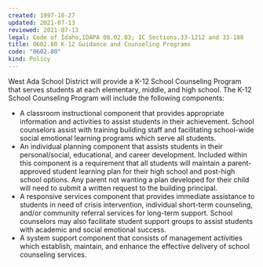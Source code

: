 ```yaml
---
created: 1997-10-27
updated: 2021-07-13
reviewed: 2021-07-13
legal: Code of Idaho,IDAPA 08.02.03; IC Sections,33-1212 and 33-188
title: 0602.80 K-12 Guidance and Counseling Programs
code: "0602.80"
kind: Policy
---
```


West Ada School District will provide a K-12 School Counseling Program that serves students at each elementary, middle, and high school. The K-12 School Counseling Program will include the following components:

- A classroom instructional component that provides appropriate information and activities to assist students in their achievement. School counselors assist with training building staff and facilitating school-wide social emotional learning programs which serve all students.
- An individual planning component that assists students in their personal/social, educational, and career development. Included within this component is a requirement that all students will maintain a parent- approved student learning plan for their high school and post-high school options. Any parent not wanting a plan developed for their child will need to submit a written request to the building principal.
- A responsive services component that provides immediate assistance to students in need of crisis intervention, individual short-term counseling, and/or community referral services for long-term support. School counselors may also facilitate student support groups to assist students with academic and social emotional success.
- A system support component that consists of management activities which establish, maintain, and enhance the effective delivery of school counseling services.
